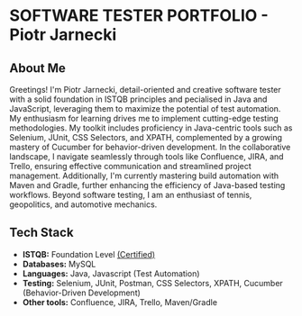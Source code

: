 # SOFTWARE TESTER PORTFOLIO - Piotr Jarnecki

## About Me

Greetings! I'm Piotr Jarnecki, detail-oriented and creative software tester with a solid foundation in ISTQB principles and pecialised in Java and JavaScript, leveraging them to maximize the potential of test automation. My enthusiasm for learning drives me to implement cutting-edge testing methodologies. My toolkit includes proficiency in Java-centric tools such as Selenium, JUnit, CSS Selectors, and XPATH, complemented by a growing mastery of Cucumber for behavior-driven development. In the collaborative landscape, I navigate seamlessly through tools like Confluence, JIRA, and Trello, ensuring effective communication and streamlined project management. Additionally, I'm currently mastering build automation with Maven and Gradle, further enhancing the efficiency of Java-based testing workflows. Beyond software testing, I am an enthusiast of tennis, geopolitics, and automotive mechanics.


## Tech Stack
- **ISTQB:** Foundation Level [(Certified)](https://drive.google.com/file/d/1RfHn0VTPUqYxm0ttQM9strxOtc0qpn75/view?usp=drive_link)
- **Databases:** MySQL
- **Languages:** Java, Javascript (Test Automation)
- **Testing:** Selenium, JUnit, Postman, CSS Selectors, XPATH, Cucumber (Behavior-Driven Development)
- **Other tools:** Confluence, JIRA, Trello, Maven/Gradle

